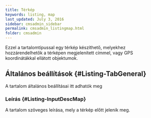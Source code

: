 ```yaml
---
title: Térkép
keywords: listing, map
last_updated: July 3, 2016
sidebar: cmsadmin_sidebar
permalink: cmsadmin_listingmap.html
folder: cmsadmin
---
```


Ezzel a tartalomtípussal egy térkép készíthető, melyekhez hozzárendelhetők a térképen megjelenített címmel, vagy GPS koordinátákkal ellátott objektumok.

## Általános beállítások {#Listing-TabGeneral}

A tartalom általános beállításai itt adhatók meg

### Leírás {#Listing-InputDescMap}

A tartalom szöveges leírása, mely a térkép előtt jelenik meg.
